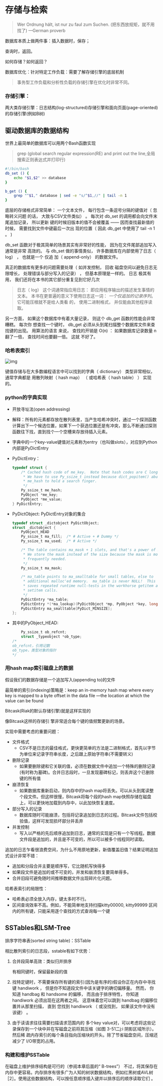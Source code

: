 # 存储与检索

> Wer Ordnung hält, ist nur zu faul zum Suchen.
> (把东西放规矩，就不用找了)
> —German proverb  

数据库本质上做两件事：插入数据时，保存；

查询时，返回。

如何存储？如何返回？

数据库优化：针对特定工作负载：需要了解存储引擎的底层机制

> 事务型工作负载和分析性负载的存储引擎在优化时非常不同。

### 存储引擎：

两大类存储引擎：日志结构(log-structured)存储引擎和面向页面(page-oriented)的存储引擎(例如B树)

## 驱动数据库的数据结构

世界上最简单的数据库可以用两个Bash函数实现  

> grep (global search regular expression(RE) and print out the line,全局搜索正则表达式并打印行)

```bash
#!/bin/bash
db_set () {
	echo "$1,$2" >> database
} 

b_get () {
	grep "^$1," database | sed -e "s/^$1,//" | tail -n 1
}
```

底层的存储格式非常简单： 一个文本文件， 每行包含一条逗号分隔的键值对（ 忽略转义问题
的话， 大致与CSV文件类似） 。 每次对 db_set 的调用都会向文件末尾追加记录， 所以更新
键的时候旧版本的值不会被覆盖 —— 因而查找最新值的时候， 需要找到文件中键最后一次出
现的位置（ 因此 db_get 中使用了 tail -n 1 。 )  

db_set 函数对于极其简单的场景其实有非常好的性能， 因为在文件尾部追加写入通常是非常
高效的。 与 db_set 做的事情类似， 许多数据库在内部使用了日志（ log） ， 也就是一个 仅追
加（ append-only） 的数据文件。  

真正的数据库有更多的问题需要处理（ 如并发控制， 回收
磁盘空间以避免日志无限增长， 处理错误与部分写入的记录） ， 但基本原理是一样的。 日志
极其有用， 我们还将在本书的其它部分重复见到它好几次  

> 日志（ log） 这个词通常指应用日志： 即应用程序输出的描述发生事情的文本。 本书在更普遍的意义下使用日志这一词： *一个仅追加的记录序列*。 它可能压根就不是给人类看
> 的， 使用二进制格式， 并仅能由其他程序读取。  

另一方面， 如果这个数据库中有着大量记录， 则这个 db_get 函数的性能会非常糟糕。 每次你
想查找一个键时， db_get 必须从头到尾扫描整个数据库文件来查找键的出现。 用算法的语言
来说， 查找的开销是 O(n) ： 如果数据库记录数量 n 翻了一倍， 查找时间也要翻一倍。 这就
不好了。  

### 哈希表索引

![img](https://github.com/Qasak/distributed-system/blob/master/%E6%95%B0%E6%8D%AE%E7%B3%BB%E7%BB%9F%E7%9A%84%E5%9F%BA%E7%9F%B3/%E6%95%B0%E6%8D%AE%E6%A8%A1%E5%9E%8B%E4%B8%8E%E6%9F%A5%E8%AF%A2%E8%AF%AD%E8%A8%80/hash_map0.png)

键值存储与在大多数编程语言中可以找到的字典（ dictionary） 类型非常相似， 通常字典都是
用散列映射（ hash map） （ 或哈希表（ hash table） ） 实现的。   

### python的字典实现

+ 开放寻址法(open addressing)

+ 解释：所有的元素都存放在散列表里，当产生哈希冲突时，通过一个探测函数计算出下一个候选位置，如果下一个获选位置还是有冲突，那么不断通过探测函数往下找，直到找个一个空槽来存放待插入元素。

+ 字典中的一个key-value键值对元素称为entry（也叫做slots），对应到Python内部是PyDictEntry

+ PyDictEntry：

  ```c
  typedef struct {
      /* Cached hash code of me_key.  Note that hash codes are C longs.
       * We have to use Py_ssize_t instead because dict_popitem() abuses
       * me_hash to hold a search finger.
       */
      Py_ssize_t me_hash;
      PyObject *me_key;
      PyObject *me_value;
  } PyDictEntry;
  ```

  

+ PyDictObject: PyDictEntry对象的集合

  ```c
  typedef struct _dictobject PyDictObject;
  struct _dictobject {
      PyObject_HEAD
      Py_ssize_t ma_fill;  /* # Active + # Dummy */
      Py_ssize_t ma_used;  /* # Active */
  
      /* The table contains ma_mask + 1 slots, and that's a power of 2.
       * We store the mask instead of the size because the mask is more
       * frequently needed.
       */
      Py_ssize_t ma_mask;
  
      /* ma_table points to ma_smalltable for small tables, else to
       * additional malloc'ed memory.  ma_table is never NULL!  This rule
       * saves repeated runtime null-tests in the workhorse getitem and
       * setitem calls.
       */
      PyDictEntry *ma_table;
      PyDictEntry *(*ma_lookup)(PyDictObject *mp, PyObject *key, long hash);
      PyDictEntry ma_smalltable[PyDict_MINSIZE];
  };
  ```

  

+ 其中的PyObject_HEAD:

  ```c
      Py_ssize_t ob_refcnt;
      struct _typeobject *ob_type;
  /*
  ob_refcnt，引用记数
  ob_type，类型对象的指针
  */
  ```

  

### 用hash map索引磁盘上的数据

假设我们的数据存储是一个追加写入(appending to)的文件

最简单的索引(indexing)策略是：keep an in-memory hash map where every key is mapped to a byte offset in the data file  —the location at which the value can be found  

Bitcask(Riak的默认存储引擎)就是这样实现的

像Bitcask这样的存储引 擎非常适合每个键的值频繁更新的场景。

实现中需要考虑的重要问题：

+ 文件格式
  + CSV不是日志的最佳格式，更快更简单的方法是二进制格式，首先以字节为单位来记录字符串长度，之后跟上原始字符串(不需要转义)
+ 删除记录
  + 如果要删除键和它关联的值，必须在数据文件中追加一个特殊的删除记录(有时称为墓碑)。合并日志段时，一旦发现墓碑标记，则丢弃这个已删除键的所有值
+ 崩溃恢复
  + 如果数据库重新启动，则内存中的hash map将丢失。可以从头到尾读整个段文件。但这样很慢，Bitcask将每个段的hash map快照存储在磁盘上，可以更快地加载到内存中，以此加快恢复速度。
+ 部分写入的记录
  + 数据库随时可能崩溃，包括将记录追加到日志的过程。Bitcask文件包括校验值，这样可发现损坏部分并丢弃
+ 并发控制
  + 写入以严格的先后顺序追加到日志，通常的实现是只有一个写线程。数据文件段是追加的，并且是不可变的，所以可以被多个线程同时读取。

追加的日志乍看很浪费空间，为什么不用原地更新，新值覆盖旧值？结果证明追加式设计非常不错：

+ 追加和分段合并主要是顺序写，它比随机写快得多
+ 如果段文件是追加的或不可变的，并发和崩溃恢复要简单得多。
+ 合并旧段可避免随时间推移数据文件出现碎片化问题。

哈希表索引的局限性：

+ 哈希表必须全放入内存，键太多时不行。
+ 区间查询效率不高。例如，不能简单地支持扫描kitty00000, kitty99999 区间
  内的所有键，只能采用逐个查找的方式查询每一个键  

## SSTables和LSM-Tree

排序字符串表(sorted string table)：SSTable

相比散列索引的日志段，sstable有如下优势：

1. 合并段简单高效：类似归并排序

   有相同键时，保留最新段的值

2. 找特定键时，不需要保存所有键的索引(因为是有序的)假设你正在内存中寻找键 handiwork ， 但是你不知道段文件中该关键字的确切偏移量。
   然而， 你知道 handbag 和 handsome 的偏移， 而且由于排序特性， 你知道 handiwork
   必须出现在这两者之间。 这意味着您可以跳到 handbag 的偏移位置并从那里扫描， 直到
   您找到 handiwork （ 或没找到， 如果该文件中没有该键） 。  

3. 由于读请求往往需要扫描请求范围内的 多个key value对，可以考虑将这些记录保存到一个块中并在写磁盘之前将其压缩（如图 3-51二j:i 阴影区域所示）。然后稀 疏内存索引的每个条目指向压缩块的开头。除了节省磁盘空间，压缩还减少了 I/O带宽的占用。  

### 构建和维护SSTable

在磁盘上维护排序结构是可行的（参阅本章后面的“ B-trees”）  不过，将其保存在内存中更容易。内存排序有很多广为人知的树状数据结构，例如红黑树或AVL树［2］。使用这些数据结构，可以按任意顺序插入键并以排序后的顺序读取它们 。  